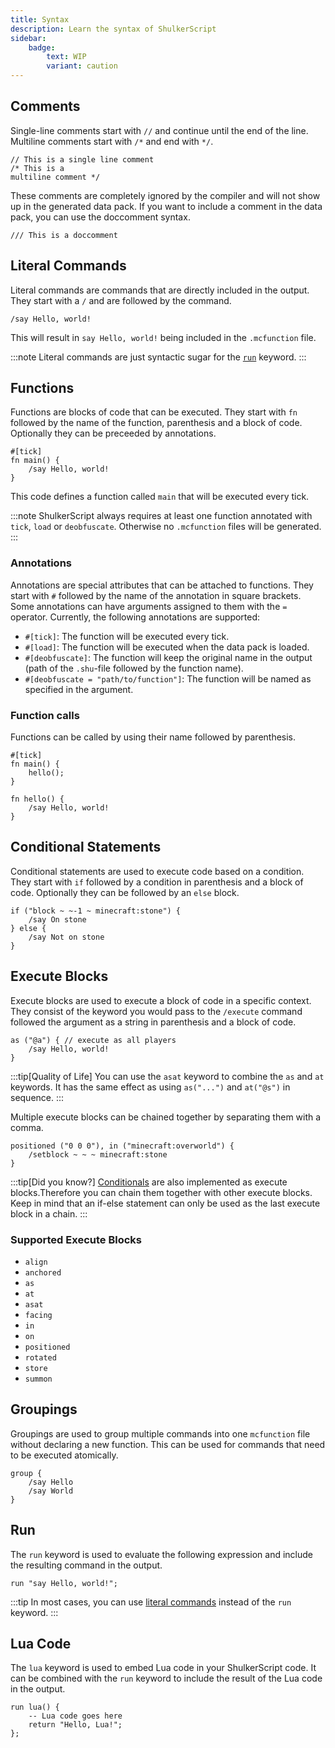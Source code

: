 ```yaml
---
title: Syntax
description: Learn the syntax of ShulkerScript
sidebar:
    badge:
        text: WIP
        variant: caution
---
```


## Comments
Single-line comments start with `//` and continue until the end of the line.
Multiline comments start with `/*` and end with `*/`.

```shulkerscript
// This is a single line comment
/* This is a
multiline comment */
```

These comments are completely ignored by the compiler and will not show up in the generated data pack.
If you want to include a comment in the data pack, you can use the doccomment syntax.
```shulkerscript
/// This is a doccomment
```

## Literal Commands
Literal commands are commands that are directly included in the output.
They start with a `/` and are followed by the command.
```shulkerscript
/say Hello, world!
```

This will result in `say Hello, world!` being included in the `.mcfunction` file.

:::note
Literal commands are just syntactic sugar for the [`run`](#run) keyword.
:::

## Functions
Functions are blocks of code that can be executed.
They start with `fn` followed by the name of the function, parenthesis and a block of code.
Optionally they can be preceeded by annotations.
```shulkerscript title="src/main.shu"
#[tick]
fn main() {
    /say Hello, world!
}
```
This code defines a function called `main` that will be executed every tick.

:::note
ShulkerScript always requires at least one function annotated with `tick`, `load` or `deobfuscate`. 
Otherwise no `.mcfunction` files will be generated.
:::

### Annotations
Annotations are special attributes that can be attached to functions.
They start with `#` followed by the name of the annotation in square brackets. Some annotations can have arguments assigned to them with the `=` operator.
Currently, the following annotations are supported:
- `#[tick]`: The function will be executed every tick.
- `#[load]`: The function will be executed when the data pack is loaded.
- `#[deobfuscate]`: The function will keep the original name in the output (path of the `.shu`-file followed by the function name).
- `#[deobfuscate = "path/to/function"]`: The function will be named as specified in the argument.

### Function calls
Functions can be called by using their name followed by parenthesis.
```shulkerscript
#[tick]
fn main() {
    hello();
}

fn hello() {
    /say Hello, world!
}
```

## Conditional Statements
Conditional statements are used to execute code based on a condition.
They start with `if` followed by a condition in parenthesis and a block of code.
Optionally they can be followed by an `else` block.
```shulkerscript
if ("block ~ ~-1 ~ minecraft:stone") {
    /say On stone
} else {
    /say Not on stone
}
```

## Execute Blocks
Execute blocks are used to execute a block of code in a specific context.
They consist of the keyword you would pass to the `/execute` command followed the argument as a string in parenthesis and a block of code.
```shulkerscript
as ("@a") { // execute as all players
    /say Hello, world!
}
```

:::tip[Quality of Life]
You can use the `asat` keyword to combine the `as` and `at` keywords. It has the same effect as using `as("...")` and `at("@s")` in sequence.
:::

Multiple execute blocks can be chained together by separating them with a comma.
```shulkerscript
positioned ("0 0 0"), in ("minecraft:overworld") {
    /setblock ~ ~ ~ minecraft:stone
}
```

:::tip[Did you know?]
[Conditionals](#conditional-statements) are also implemented as execute blocks.Therefore you can chain them together with other execute blocks. Keep in mind that an if-else statement can only be used as the last execute block in a chain.
:::

### Supported Execute Blocks

- `align`
- `anchored`
- `as`
- `at`
- `asat`
- `facing`
- `in`
- `on`
- `positioned`
- `rotated`
- `store`
- `summon`

## Groupings
Groupings are used to group multiple commands into one `mcfunction` file without declaring a new function.
This can be used for commands that need to be executed atomically.
```shulkerscript
group {
    /say Hello
    /say World
}
```

## Run
The `run` keyword is used to evaluate the following expression and include the resulting command in the output.
```shulkerscript
run "say Hello, world!";
```

:::tip
In most cases, you can use [literal commands](#literal-commands) instead of the `run` keyword.
:::

## Lua Code
The `lua` keyword is used to embed Lua code in your ShulkerScript code. It can be combined with the `run` keyword to include the result of the Lua code in the output.
```shulkerscript
run lua() {
    -- Lua code goes here
    return "Hello, Lua!";
};
```